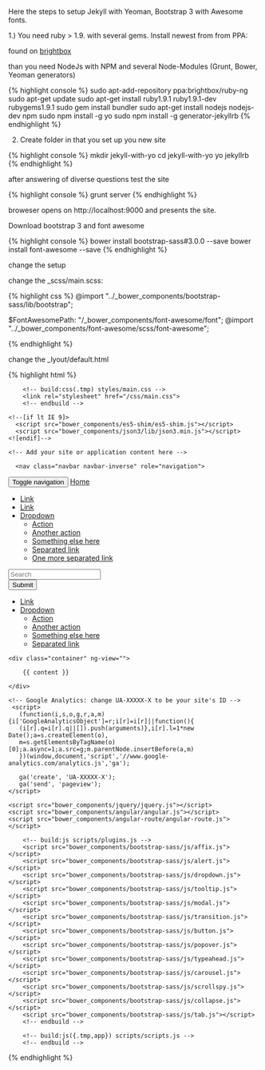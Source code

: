 
Here the steps to setup Jekyll with Yeoman, Bootstrap 3 with Awesome fonts.

1.) You need ruby > 1.9. with several gems. Install newest from from PPA:

found on [brightbox](http://blog.brightbox.co.uk/posts/next-generation-ruby-packages-for-ubuntu)

than you need NodeJs with NPM and several Node-Modules (Grunt, Bower, Yeoman generators)

{% highlight console %}
sudo apt-add-repository ppa:brightbox/ruby-ng
sudo apt-get update
sudo apt-get install ruby1.9.1 ruby1.9.1-dev rubygems1.9.1
sudo gem install bundler
sudo apt-get install nodejs nodejs-dev npm
sudo npm install -g yo
sudo npm install -g generator-jekyllrb
{% endhighlight %}

2) Create folder in that you set up you new site

{% highlight console %}
mkdir jekyll-with-yo
cd jekyll-with-yo
yo jekyllrb
{% endhighlight %}

after answering of diverse questions test the site

{% highlight console %}
grunt server
{% endhighlight %}

broweser opens on http://localhost:9000 and presents the site.

Download bootstrap 3 and font awesome

{% highlight console %}
bower install bootstrap-sass#3.0.0 --save
bower install font-awesome --save
{% endhighlight %}

change the setup

change the _scss/main.scss:

{% highlight css %}
@import "../_bower_components/bootstrap-sass/lib/bootstrap";

$FontAwesomePath: "/_bower_components/font-awesome/font";
@import "../_bower_components/font-awesome/scss/font-awesome";

{% endhighlight %}


change the _lyout/default.html

{% highlight html %}

<!doctype html>
<!--[if lt IE 7]>      <html class="no-js lt-ie9 lt-ie8 lt-ie7"> <![endif]-->
<!--[if IE 7]>         <html class="no-js lt-ie9 lt-ie8"> <![endif]-->
<!--[if IE 8]>         <html class="no-js lt-ie9"> <![endif]-->
<!--[if gt IE 8]><!--> <html class="no-js"> <!--<![endif]-->
  <head>
    <meta charset="utf-8">
    <meta http-equiv="X-UA-Compatible" content="IE=edge">
    <title></title>
    <meta name="description" content="">
    <meta name="viewport" content="width=device-width">
    <!-- Place favicon.ico and apple-touch-icon.png in the root directory -->

        <!-- build:css(.tmp) styles/main.css -->
        <link rel="stylesheet" href="/css/main.css">
        <!-- endbuild -->
</head>
  <body ng-app="yoAngularApp">
    <!--[if lt IE 7]>
      <p class="browsehappy">You are using an <strong>outdated</strong> browser. Please <a href="http://browsehappy.com/">upgrade your browser</a> to improve your experience.</p>
    <![endif]-->

    <!--[if lt IE 9]>
      <script src="bower_components/es5-shim/es5-shim.js"></script>
      <script src="bower_components/json3/lib/json3.min.js"></script>
    <![endif]-->

    <!-- Add your site or application content here -->

      <nav class="navbar navbar-inverse" role="navigation">
  <!-- Brand and toggle get grouped for better mobile display -->
  <div class="navbar-header">
    <button type="button" class="navbar-toggle" data-toggle="collapse" data-target=".navbar-ex1-collapse">
      <span class="sr-only">Toggle navigation</span>
      <span class="icon-bar"></span>
      <span class="icon-bar"></span>
      <span class="icon-bar"></span>
    </button>
    <a class="navbar-brand" href="/">Home</a>
  </div>

  <!-- Collect the nav links, forms, and other content for toggling -->
  <div class="collapse navbar-collapse navbar-ex1-collapse">
    <ul class="nav navbar-nav">
      <li class="active"><a href="#">Link</a></li>
      <li><a href="#">Link</a></li>
      <li class="dropdown">
        <a href="#" class="dropdown-toggle" data-toggle="dropdown">Dropdown <b class="caret"></b></a>
        <ul class="dropdown-menu">
          <li><a href="#">Action</a></li>
          <li><a href="#">Another action</a></li>
          <li><a href="#">Something else here</a></li>
          <li><a href="#">Separated link</a></li>
          <li><a href="#">One more separated link</a></li>
        </ul>
      </li>
    </ul>
    <form class="navbar-form navbar-left" role="search">
      <div class="form-group">
        <input type="text" class="form-control" placeholder="Search">
      </div>
      <button type="submit" class="btn btn-default">Submit</button>
    </form>
    <ul class="nav navbar-nav navbar-right">
      <li><a href="#">Link</a></li>
      <li class="dropdown">
        <a href="#" class="dropdown-toggle" data-toggle="dropdown">Dropdown <b class="caret"></b></a>
        <ul class="dropdown-menu">
          <li><a href="#">Action</a></li>
          <li><a href="#">Another action</a></li>
          <li><a href="#">Something else here</a></li>
          <li><a href="#">Separated link</a></li>
        </ul>
      </li>
    </ul>
  </div><!-- /.navbar-collapse -->
</nav>
      
    <div class="container" ng-view="">
        
        {{ content }}
      
    </div>

    <!-- Google Analytics: change UA-XXXXX-X to be your site's ID -->
     <script>
       (function(i,s,o,g,r,a,m){i['GoogleAnalyticsObject']=r;i[r]=i[r]||function(){
       (i[r].q=i[r].q||[]).push(arguments)},i[r].l=1*new Date();a=s.createElement(o),
       m=s.getElementsByTagName(o)[0];a.async=1;a.src=g;m.parentNode.insertBefore(a,m)
       })(window,document,'script','//www.google-analytics.com/analytics.js','ga');

       ga('create', 'UA-XXXXX-X');
       ga('send', 'pageview');
    </script>

    <script src="bower_components/jquery/jquery.js"></script>
    <script src="bower_components/angular/angular.js"></script>
    <script src="bower_components/angular-route/angular-route.js"></script>

        <!-- build:js scripts/plugins.js -->
        <script src="bower_components/bootstrap-sass/js/affix.js"></script>
        <script src="bower_components/bootstrap-sass/js/alert.js"></script>
        <script src="bower_components/bootstrap-sass/js/dropdown.js"></script>
        <script src="bower_components/bootstrap-sass/js/tooltip.js"></script>
        <script src="bower_components/bootstrap-sass/js/modal.js"></script>
        <script src="bower_components/bootstrap-sass/js/transition.js"></script>
        <script src="bower_components/bootstrap-sass/js/button.js"></script>
        <script src="bower_components/bootstrap-sass/js/popover.js"></script>
        <script src="bower_components/bootstrap-sass/js/typeahead.js"></script>
        <script src="bower_components/bootstrap-sass/js/carousel.js"></script>
        <script src="bower_components/bootstrap-sass/js/scrollspy.js"></script>
        <script src="bower_components/bootstrap-sass/js/collapse.js"></script>
        <script src="bower_components/bootstrap-sass/js/tab.js"></script>
        <!-- endbuild -->

        <!-- build:js({.tmp,app}) scripts/scripts.js -->
        <!-- endbuild -->
</body>
</html>

{% endhighlight %}